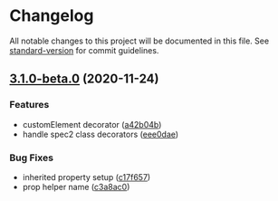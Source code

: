 # Changelog

All notable changes to this project will be documented in this file. See [standard-version](https://github.com/conventional-changelog/standard-version) for commit guidelines.

## [3.1.0-beta.0](https://github.com/chialab/dna/compare/v3.0.11...v3.1.0-beta.0) (2020-11-24)


### Features

* customElement decorator ([a42b04b](https://github.com/chialab/dna/commit/a42b04b2c2a2350627169e48b4c81f78886bd98e))
* handle spec2 class decorators ([eee0dae](https://github.com/chialab/dna/commit/eee0daeec24e7c293f386e937a991b9065e7a31a))


### Bug Fixes

* inherited property setup ([c17f657](https://github.com/chialab/dna/commit/c17f6573e073d1608dc4d49c48ff12eac0b364f2))
* prop helper name ([c3a8ac0](https://github.com/chialab/dna/commit/c3a8ac05e4cfe6a0634f1cae2dd9bea1e25fa68b))
